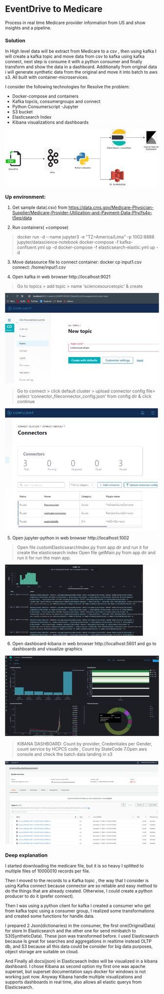 # EventDrive to Medicare

Process in real time Medicare provider information from US and show insights and a pipeline.

### Solution

In High level data will be extract from Medicare to a csv , then using kafka I will create a kafka topic and move data from csv to kafka using kafka connect, next step is consume it with a python consumer and finally transform and show the data in a dashboard. Additionally from original data i will generate synthetic data from the original and move it into batch to aws s3. All built with container-microservices.

I consider the following technologies for Resolve the problem:

*	Docker-compose and containers
*	Kafka topcis, consumergroups and connect
*	Python Consumerscript -Jupyter
*	S3 bucket
*	Elasticsearch Index
*	Kibana visualizations and dashboards
 
![Image of stack](/img/frankoScienceDiagram.png)

### Up environment:

1. Get sample data(.csv) from https://data.cms.gov/Medicare-Physician-Supplier/Medicare-Provider-Utilization-and-Payment-Data-Phy/fs4p-t5eq/data

2. Run containers( +compose)

>docker run -d --name jupyter3 -e "TZ=America/Lima" -p 1002:8888 jupyter/datascience-notebook
>docker-compose -f kafka-confluent.yml up -d
>docker-compose -f elasticsearch-elastic.yml up -d

3. Move datasource file to connect container: docker cp input1.csv connect: /home/input1.csv

4. Open kafka in web browser http://localhost:9021

>Go to topics > add topic > name ‘sciencesourcetopic’ & create

![Image of topic](/img/createtopic.png)

>Go to connect > click default cluster > upload connector config file> select  ‘connector_fileconnector_config.json’ from config dir & click continue

![Image of connect](/img/kafkaconnect.png)

5. Open jupyter-python in web browser http://localhost:1002

>Open file customElasticsearchIndex.py from app dir and run it for create the elasticsearch index
>Open file getMain.py from app dir and run it for run the main app.

![Image of elasticsearch](/img/FromKafka_ToElasticserach.png)

6. Open dashboard-kibana in web browser http://localhost:5601 and go to dashboards and visualize graphics

![Image of kibana](/img/FrankoDashboard.png)
> KIBANA DASHBOARD: Count by provider, Credentiales per Gender, count service by HCPCS code , Count by StateCode
7.Open aws console and check the batch data landing in s3

![Image of s3](/img/SyntheticDataS3.png)

### Deep explanation

I started downloading the medicare file, but it is so heavy I splitted to multiple files of 10000010 records per file.

Then I moved to the records to a Kafka topic  , the way that I consider is using Kafka connect because connector are so reliable and easy method to do the things that are already created. Otherwise, I could create a python producer to do it (prefer connect).

Then I was using a python client for kafka I created a consumer who get from kafka topic using a consumer group, I realized some transformations and created some functions for handle data.

I prepared 2 Json(dictionaries) in the consumer, the first one(OriginalData) for store In Elasticsearch and the other one for send minibatch to S3(SyntheticData). These json was transformed before. I used Elasticsearch because Is great for searches and aggregations in realtime instead OLTP db, and S3 because all this data could be consider for big data purposes, object storage are suitable on cloud.

And Finally all docs(json) in Elasticseach Index will be visualized in a kibana dashboard. I chose Kibana as second option my first one was apache superset, but superset documentation says docker for windows is not working just now. Anyway Kibana handle multiple visualizations and supports dashboards in real time, also  allows all elastic querys from Elasticsearch. 


